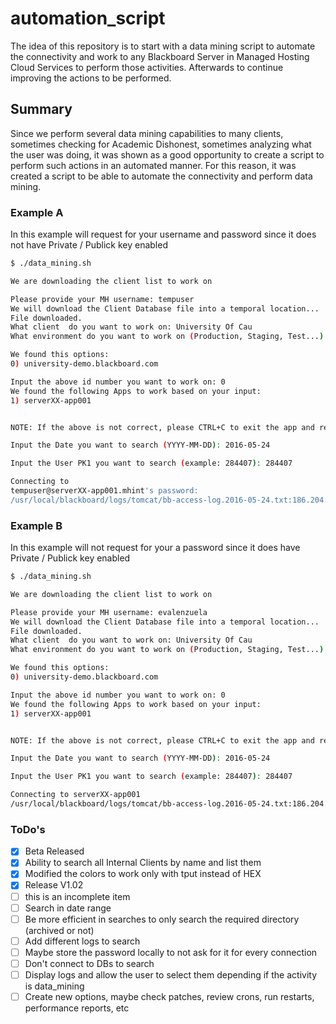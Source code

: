 # automation_script
The idea of this repository is to start with a data mining script to automate the connectivity and work to any Blackboard Server in Managed Hosting Cloud Services to perform those activities. Afterwards to continue improving the actions to be performed.

## Summary
Since we perform several data mining capabilities to many clients, sometimes checking for Academic Dishonest, sometimes analyzing what the user was doing, it was shown as a good opportunity to create a script to perform such actions in an automated manner. For this reason, it was created a script to be able to automate the connectivity and perform data mining.

### Example A
In this example will request for your username and password since it does not have Private / Publick key enabled
````bash
$ ./data_mining.sh 

We are downloading the client list to work on

Please provide your MH username: tempuser
We will download the Client Database file into a temporal location...
File downloaded.
What client  do you want to work on: University Of Cau
What environment do you want to work on (Production, Staging, Test...): Demo

We found this options: 
0) university-demo.blackboard.com

Input the above id number you want to work on: 0
We found the following Apps to work based on your input: 
1) serverXX-app001


NOTE: If the above is not correct, please CTRL+C to exit the app and restart it.

Input the Date you want to search (YYYY-MM-DD): 2016-05-24

Input the User PK1 you want to search (example: 284407): 284407

Connecting to 
tempuser@serverXX-app001.mhint's password: 
/usr/local/blackboard/logs/tomcat/bb-access-log.2016-05-24.txt:186.204.239.236 _166276_1 [24/May/2016:12:40:02 -0300] "GET /webapps/blackboard/execute/content/file?cmd=view&content_id=_3284407_1&course_id=_125698_1 HTTP/1.1" 302 - "Mozilla/5.0 (Linux; Android 5.1; ASUS_Z00VD Build/LMY47I) AppleWebKit/537.36
````

### Example B
In this example will not request for your a password since it does  have Private / Publick key enabled
````bash
$ ./data_mining.sh 

We are downloading the client list to work on

Please provide your MH username: evalenzuela
We will download the Client Database file into a temporal location...
File downloaded.
What client  do you want to work on: University Of Cau
What environment do you want to work on (Production, Staging, Test...): Demo

We found this options: 
0) university-demo.blackboard.com

Input the above id number you want to work on: 0
We found the following Apps to work based on your input: 
1) serverXX-app001


NOTE: If the above is not correct, please CTRL+C to exit the app and restart it.

Input the Date you want to search (YYYY-MM-DD): 2016-05-24

Input the User PK1 you want to search (example: 284407): 284407

Connecting to serverXX-app001
/usr/local/blackboard/logs/tomcat/bb-access-log.2016-05-24.txt:186.204.239.236 _166276_1 [24/May/2016:12:40:02 -0300] "GET /webapps/blackboard/execute/content/file?cmd=view&content_id=_3284407_1&course_id=_125698_1 HTTP/1.1" 302 - "Mozilla/5.0 (Linux; Android 5.1; ASUS_Z00VD Build/LMY47I) AppleWebKit/537.36
````

### ToDo's
- [x] Beta Released 
- [x] Ability to search all Internal Clients by name and list them
- [x] Modified the colors to work only with tput instead of HEX
- [x] Release V1.02
- [ ] this is an incomplete item
- [ ] Search in date range
- [ ] Be more efficient in searches to only search the required directory (archived or not)
- [ ] Add different logs to search
- [ ] Maybe store the password locally to not ask for it for every connection
- [ ] Don't connect to DBs to search
- [ ] Display logs and allow the user to select them depending if the activity is data_mining
- [ ] Create new options, maybe check patches, review crons, run restarts, performance reports, etc
